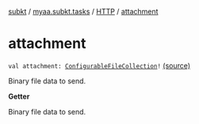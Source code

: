[subkt](../../index.md) / [myaa.subkt.tasks](../index.md) / [HTTP](index.md) / [attachment](./attachment.md)

# attachment

`val attachment: `[`ConfigurableFileCollection`](https://docs.gradle.org/current/javadoc/org/gradle/api/file/ConfigurableFileCollection.html)`!` [(source)](https://github.com/Myaamori/SubKt/blob/master/src/main/kotlin/myaa/subkt/tasks/tasks.kt#L1432)

Binary file data to send.

**Getter**

Binary file data to send.

